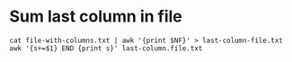 # Sum last column in file

    cat file-with-columns.txt | awk '{print $NF}' > last-column-file.txt
    awk '{s+=$1} END {print s}' last-column.file.txt

